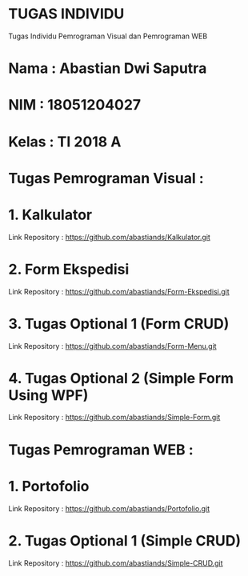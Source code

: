 # TUGAS INDIVIDU
Tugas Individu Pemrograman Visual dan Pemrograman WEB

# Nama : Abastian Dwi Saputra
# NIM : 18051204027
# Kelas : TI 2018 A

# Tugas Pemrograman Visual :

# 1. Kalkulator

Link Repository : https://github.com/abastiands/Kalkulator.git

# 2. Form Ekspedisi

Link Repository : https://github.com/abastiands/Form-Ekspedisi.git

# 3. Tugas Optional 1 (Form CRUD)

Link Repository : https://github.com/abastiands/Form-Menu.git

# 4. Tugas Optional 2 (Simple Form Using WPF)

Link Repository : https://github.com/abastiands/Simple-Form.git

# Tugas Pemrograman WEB :

# 1. Portofolio

Link Repository : https://github.com/abastiands/Portofolio.git

# 2. Tugas Optional 1 (Simple CRUD)

Link Repository : https://github.com/abastiands/Simple-CRUD.git
